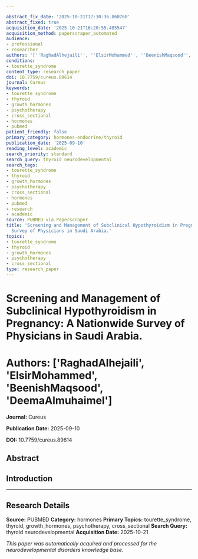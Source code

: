 ```yaml
---

abstract_fix_date: '2025-10-21T17:30:36.860760'
abstract_fixed: true
acquisition_date: '2025-10-21T16:20:55.485547'
acquisition_method: paperscraper_automated
audience:
- professional
- researcher
authors: '[''RaghadAlhejaili'', ''ElsirMohammed'', ''BeenishMaqsood'', ''DeemaAlmuhaimel'']'
conditions:
- tourette_syndrome
content_type: research_paper
doi: 10.7759/cureus.89614
journal: Cureus
keywords:
- tourette_syndrome
- thyroid
- growth_hormones
- psychotherapy
- cross_sectional
- hormones
- pubmed
patient_friendly: false
primary_category: hormones-endocrine/thyroid
publication_date: '2025-09-10'
reading_level: academic
search_priority: standard
search_query: thyroid neurodevelopmental
search_tags:
- tourette_syndrome
- thyroid
- growth_hormones
- psychotherapy
- cross_sectional
- hormones
- pubmed
- research
- academic
source: PUBMED via Paperscraper
title: 'Screening and Management of Subclinical Hypothyroidism in Pregnancy: A Nationwide
  Survey of Physicians in Saudi Arabia.'
topics:
- tourette_syndrome
- thyroid
- growth_hormones
- psychotherapy
- cross_sectional
type: research_paper
---
```




# Screening and Management of Subclinical Hypothyroidism in Pregnancy: A Nationwide Survey of Physicians in Saudi Arabia.

# **Authors:** ['RaghadAlhejaili', 'ElsirMohammed', 'BeenishMaqsood', 'DeemaAlmuhaimel']

**Journal:** Cureus

**Publication Date:** 2025-09-10

**DOI:** 10.7759/cureus.89614

## Abstract

## Introduction

---

## Research Details

**Source:** PUBMED
**Category:** hormones
**Primary Topics:** tourette_syndrome, thyroid, growth_hormones, psychotherapy, cross_sectional
**Search Query:** thyroid neurodevelopmental
**Acquisition Date:** 2025-10-21

*This paper was automatically acquired and processed for the neurodevelopmental disorders knowledge base.*
